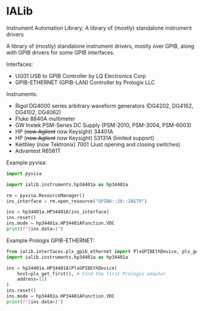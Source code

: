 IALib
=====


Instrument Automation Library; A library of (mostly) standalone instrument drivers


A library of (mostly) standalone instrument drivers, mostly over GPIB, along with GPIB drivers for some GPIB interfaces.

Interfaces:

- UG01 USB to GPIB Controller by LQ Electronics Corp
- GPIB-ETHERNET (GPIB-LAN) Controller by Prologix LLC

Instruments:

- Rigol DG4000 series arbitrary waveform generators (DG4202, DG4162, DG4102, DG4062)
- Fluke 8840A multimeter
- GW Instek PSM-Series DC Supply (PSM-2010, PSM-3004, PSM-6003)
- HP (~~now Agilent~~ now Keysight) 34401A
- HP (~~now Agilent~~ now Keysight) 53131A (limited support)
- Keithley (now Tektronix) 7001 (Just opening and closing switches)
- Advantest R6581T


Example pyvisa:

```python
import pyvisa

import ialib.instruments.hp34401a as hp34401a

rm = pyvisa.ResourceManager()
ins_interface = rm.open_resource("GPIB0::26::INSTR")

ins = hp34401a.HP34401A(ins_interface)
ins.reset()
ins.mode = hp34401a.HP34401AFunction.VDC
print(f"{ins.data=}")
```

Example Prologix GPIB-ETHERNET:

```python
from ialib.interfaces.plx_gpib_ethernet import PlxGPIBEthDevice, plx_get_first
import ialib.instruments.hp34401a as hp34401a

ins = hp34401a.HP34401A(PlxGPIBEthDevice(
    host=plx_get_first(), # Find the first Prologix adaptor
    address=11)
)
ins.reset()
ins.mode = hp34401a.HP34401AFunction.VDC
print(f"{ins.data=}")
```
